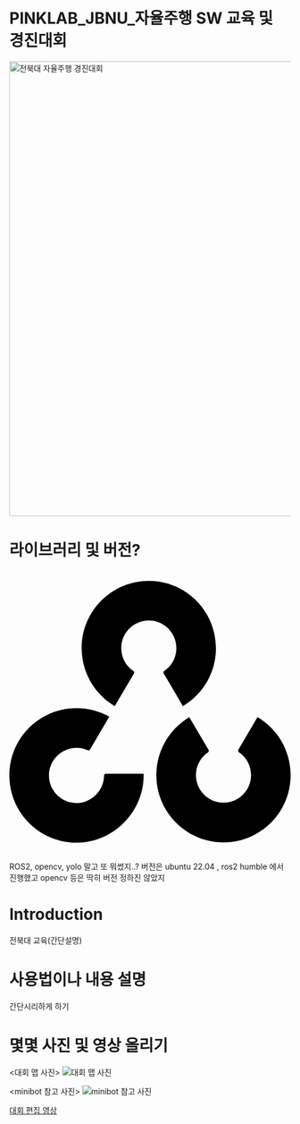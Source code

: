 # PINKLAB_JBNU_자율주행 SW 교육 및 경진대회
<img width="813" alt="전북대 자율주행 경진대회" src="https://github.com/CrowWhale/PINKLAB_JBNU/assets/140477551/e78b7b7b-f61e-4f3c-8138-2e4a5664d622">

# 라이브러리 및 버전?

<svg role="img" viewBox="0 0 24 24" xmlns="http://www.w3.org/2000/svg"><title>OpenCV</title><path d="M11.8992.8525C8.735.8525 6.17 3.4175 6.17 6.5817c0 2.102 1.1321 3.9398 2.8198 4.9366l1.6412-2.7849c.0411-.0699.0176-.1593-.0495-.2048-.6233-.4227-1.0328-1.137-1.0328-1.947 0-1.298 1.0524-2.3504 2.3505-2.3504 1.2981 0 2.3505 1.0524 2.3505 2.3505 0 .8098-.4095 1.5242-1.0328 1.947-.0671.0454-.0907.1348-.0495.2047l1.6414 2.785c1.6878-.9969 2.8199-2.8346 2.8199-4.9367 0-3.1642-2.5653-5.7292-5.7295-5.7292zm-6.17 10.8366C2.565 11.6891 0 14.2541 0 17.4183c0 3.1642 2.565 5.7292 5.7292 5.7292 3.1798 0 5.8074-2.6995 5.7275-5.8762H8.2313c-.0847 0-.1513.0717-.1519.1564-.0082 1.266-1.0644 2.3411-2.3502 2.3411-1.2981 0-2.3505-1.0524-2.3505-2.3505 0-1.2982 1.0524-2.3505 2.3505-2.3505.34 0 .663.0724.9547.2022.0713.0318.1566.0077.1962-.0595l1.6464-2.7935c-.8273-.4636-1.7815-.7279-2.7973-.7279zm15.4424.7614l-1.6366 2.7878c-.041.07-.0172.1594.05.2048.624.4217 1.0348 1.1354 1.0363 1.9452.0022 1.298-1.0483 2.352-2.3465 2.3542-1.298.0023-2.3523-1.0482-2.3545-2.3462-.0015-.8098.4068-1.5248 1.0294-1.9486.067-.0457.0905-.1353.0492-.2051l-1.6464-2.7818c-1.6859.9998-2.8146 2.8394-2.811 4.9415.0056 3.1641 2.575 5.7248 5.7393 5.7192 3.1641-.0054 5.7246-2.575 5.7192-5.7392-.0037-2.1022-1.139-3.938-2.8284-4.9318z"/></svg>

ROS2, opencv, yolo 말고 또 뭐썼지..?
버전은 ubuntu 22.04 , ros2 humble 에서 진행했고 opencv 등은 딱히 버전 정하진 않았지

# Introduction
전북대 교육(간단설명)

# 사용법이나 내용 설명
간단시리하게 하기

# 몇몇 사진 및 영상 올리기
<대회 맵 사진>
![대회 맵 사진](https://github.com/CrowWhale/PINKLAB_JBNU/assets/140477551/62836702-fd4b-4e8d-a182-fdcf8440a9b6)

<minibot 참고 사진>
![minibot 참고 사진](https://github.com/CrowWhale/PINKLAB_JBNU/assets/140477551/fa043021-c53e-43e5-ae02-eaeb9406b017)

[대회 편집 영상](https://github.com/CrowWhale/PINKLAB_JBNU/assets/140477551/7e11caa9-ecbb-4c7e-ba2d-58e0b0a428e6)

